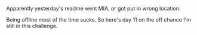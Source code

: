 Apparently yesterday's readme went MIA, or got put in wrong location.

Being offline most of the time sucks. So here's day 11 on the off chance I'm still in this challenge.
